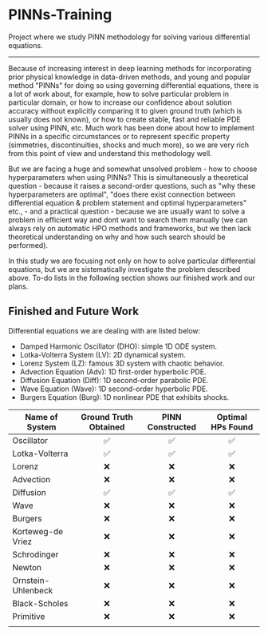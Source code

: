 # PINNs-Training
Project where we study PINN methodology for solving various differential equations.

---

Because of increasing interest in deep learning methods for incorporating prior physical knowledge in data-driven methods, and young and popular method "PINNs" for doing so using governing differential equations, there is a lot of work about, for example, how to solve particular problem in particular domain, or how to increase our confidence about solution accuracy without explicitly comparing it to given ground truth (which is usually does not known), or how to create stable, fast and reliable PDE solver using PINN, etc. Much work has been done about how to implement PINNs in a specific circumstances or to represent specific property (simmetries, discontinuities, shocks and much more), so we are very rich from this point of view and understand this methodology well.

But we are facing a huge and somewhat unsolved problem - how to choose hyperparameters when using PINNs? This is simultaneously a theoretical question - because it raises a second-order questions, such as "why these hyperparameters are optimal", "does there exist connection between differential equation & problem statement and optimal hyperparameters" etc., - and a practical question - because we are usually want to solve a problem in efficient way and dont want to search them manually (we can always rely on automatic HPO methods and frameworks, but we then lack theoretical understanding on why and how such search should be performed).

In this study we are focusing not only on how to solve particular differential equations, but we are sistematically investigate the problem described above. To-do lists in the following section shows our finished work and our plans.

## Finished and Future Work

Differential equations we are dealing with are listed below:

- Damped Harmonic Oscillator (DHO): simple 1D ODE system.
- Lotka-Volterra System (LV): 2D dynamical system.
- Lorenz System (LZ): famous 3D system with chaotic behavior.
- Advection Equation (Adv): 1D first-order hyperbolic PDE.
- Diffusion Equation (Diff): 1D second-order parabolic PDE.
- Wave Equation (Wave): 1D second-order hyperbolic PDE.
- Burgers Equation (Burg): 1D nonlinear PDE that exhibits shocks.

| Name of System | Ground Truth Obtained | PINN Constructed | Optimal HPs  Found |
|---|:---:|:---:|:---:|
| Oscillator | ✅ | ✅ | ✅ |
| Lotka-Volterra | ✅ | ✅ | ✅ |
| Lorenz | ❌ | ❌ | ❌ |
| Advection | ❌ | ❌ | ❌ |
| Diffusion | ✅ | ✅ | ✅ |
| Wave | ❌ | ❌ | ❌ |
| Burgers | ❌ | ❌ | ❌ |
| Korteweg-de Vriez | ❌ | ❌ | ❌ |
| Schrodinger | ❌ | ❌ | ❌ |
| Newton | ❌ | ❌ | ❌ |
| Ornstein-Uhlenbeck | ❌ | ❌ | ❌ |
| Black-Scholes | ❌ | ❌ | ❌ |
| Primitive | ❌ | ❌ | ❌ |
|  |  |  |  |